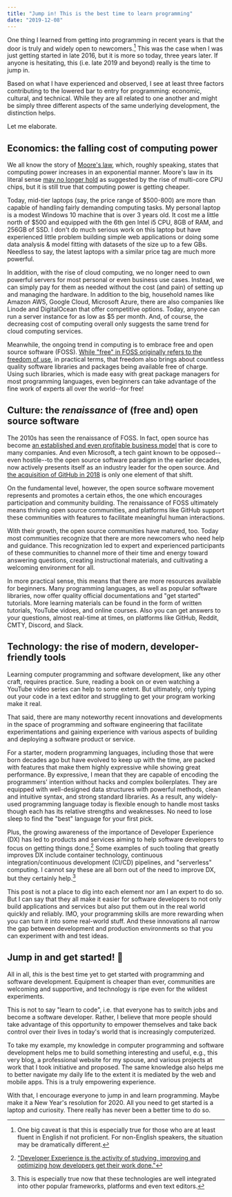 ```yaml
---
title: "Jump in! This is the best time to learn programming"
date: "2019-12-08"
---
```


One thing I learned from getting into programming in recent years is that the door is truly and widely open to newcomers.[^1] This was the case when I was just getting started in late 2016, but it is more so today, three years later. If anyone is hesitating, this (i.e. late 2019 and beyond) really is the time to jump in.

[^1]: One big caveat is that this is especially true for those who are at least fluent in English if not proficient. For non-English speakers, the situation may be dramatically different.

Based on what I have experienced and observed, I see at least three factors contributing to the lowered bar to entry for programming: economic, cultural, and technical. While they are all related to one another and might be simply three different aspects of the same underlying development, the distinction helps.

Let me elaborate.

## Economics: the falling cost of computing power

We all know the story of [Moore's law](https://en.wikipedia.org/wiki/Moore%27s_law), which, roughly speaking, states that computing power increases in an exponential manner. Moore's law in its literal sense [may no longer hold](https://www.technologyreview.com/s/601441/moores-law-is-dead-now-what/) as suggested by the rise of multi-core CPU chips, but it is still true that computing power is getting cheaper.

Today, mid-tier laptops (say, the price range of $500-800) are more than capable of handling fairly demanding computing tasks. My personal laptop is a modest Windows 10 machine that is over 3 years old. It cost me a little north of $500 and equipped with the 6th gen Intel i5 CPU, 8GB of RAM, and 256GB of SSD. I don't do much serious work on this laptop but have experienced little problem building simple web applications or doing some data analysis & model fitting with datasets of the size up to a few GBs. Needless to say, the latest laptops with a similar price tag are much more powerful.

In addition, with the rise of cloud computing, we no longer need to own powerful servers for most personal or even business use cases. Instead, we can simply pay for them as needed without the cost (and pain) of setting up and managing the hardware. In addition to the big, household names like Amazon AWS, Google Cloud, Microsoft Azure, there are also companies like Linode and DigitalOcean that offer competitive options. Today, anyone can run a server instance for as low as $5 per month. And, of course, the decreasing cost of computing overall only suggests the same trend for cloud computing services.

Meanwhile, the ongoing trend in computing is to embrace free and open source software (FOSS). [While "free" in FOSS originally refers to the freedom of use](https://www.gnu.org/philosophy/free-software-even-more-important.html), in practical terms, that freedom also brings about countless quality software libraries and packages being available free of charge. Using such libraries, which is made easy with great package managers for most programming languages, even beginners can take advantage of the fine work of experts all over the world--for free!

## Culture: the *renaissance* of (free and) open source software

The 2010s has seen the renaissance of FOSS. In fact, open source has become [an established and even profitable business model](https://opensource.com/article/17/12/open-source-business-models) that is core to many companies. And even Microsoft, a tech gaint known to be opposed--even hostile--to the open source software paradigm in the earlier decades, now actively presents itself as an industry leader for the open source. And [the acquisition of GitHub in 2018](https://news.microsoft.com/2018/06/04/microsoft-to-acquire-github-for-7-5-billion/) is only one element of that shift.

On the fundamental level, however, the open source software movement represents and promotes a certain ethos, the one which encourages participation and community building. The renaissance of FOSS ultimately means thriving open source communities, and platforms like GitHub support these communities with features to facilitate meaningful human interactions.

With their growth, the open source communities have matured, too. Today most communities recognize that there are more newcomers who need help and guidance. This recognization led to expert and experienced participants of these communities to channel more of their time and energy toward answering questions, creating instructional materials, and cultivating a welcoming environment for all.

In more practical sense, this means that there are more resources available for beginners. Many programming languages, as well as popular software libraries, now offer quality official documentations and "get started" tutorials. More learning materials can be found in the form of written tutorials, YouTube vidoes, and online courses. Also you can get answers to your questions, almost real-time at times, on platforms like GitHub, Reddit, CMTY, Discord, and Slack.

## Technology: the rise of modern, developer-friendly tools

Learning computer programming and software development, like any other craft, requires practice. Sure, reading a book on or even watching a YouTube video series can help to some extent. But ultimately, only typing out your code in a text editor and struggling to get your program working make it real.

That said, there are many noteworthy recent innovations and developments in the space of programming and software engineering that facilitate experimentations and gaining experience with various aspects of building and deploying a software product or service.

For a starter, modern programming languages, including those that were born decades ago but have evolved to keep up with the time, are packed with features that make them highly expressive while showing great performance. By expressive, I mean that they are capable of encoding the programmers' intention without hacks and complex boilerplates. They are equipped with well-designed data structures with powerful methods, clean and intuitive syntax, and strong standard libraries. As a result, any widely-used programming language today is flexible enough to handle most tasks though each has its relative strengths and weaknesses. No need to lose sleep to find the "best" language for your first pick.

Plus, the growing awareness of the importance of Developer Experience (DX) has led to products and services aiming to help software developers to focus on getting things done.[^2] Some examples of such tooling that greatly improves DX include container technology, continuous integration/continuous development (CI/CD) pipelines, and "serverless" computing. I cannot say these are all born out of the need to improve DX, but they certainly help.[^3]

[^2]: ["Developer Experience is the activity of studying, improving and optimizing how developers get their work done."](http://theappslab.com/2017/04/04/developer-experience-what-and-why/)
[^3]: This is especially true now that these technologies are well integrated into other popular frameworks, platforms and even text editors.

This post is not a place to dig into each element nor am I an expert to do so. But I can say that they all make it easier for software developers to not only build applications and services but also put them out in the real world quickly and reliably. IMO, your programming skills are more rewarding when you can turn it into some real-world stuff. And these innovations all narrow the gap between development and production environments so that you can experiment with and test ideas.	

## Jump in and get started! 🚀

All in all, *this* is the best time yet to get started with programming and software development. Equipment is cheaper than ever, communities are welcoming and supportive, and technology is ripe even for the wildest experiments.

This is not to say "learn to code", i.e. that everyone has to switch jobs and become a software developer. Rather, I believe that more people should take advantage of this opportunity to empower themselves and take back control over their lives in today's world that is increasingly computerized.

To take my example, my knowledge in computer programming and software development helps me to build something interesting and useful, e.g., this very blog, a professional website for my spouse, and various projects at work that I took initiative and proposed. The same knowledge also helps me to better navigate my daily life to the extent it is mediated by the web and mobile apps. This is a truly empowering experience.

With that, I encourage everyone to jump in and learn programming. Maybe make it a New Year's resolution for 2020. All you need to get started is a laptop and curiosity. There really has never been a better time to do so.